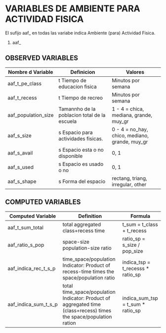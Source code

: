 # VARIABLES DE AMBIENTE PARA ACTIVIDAD FISICA
El sufijo aaf_ en todas las variabe indica Ambiente (para) Actividad Fisica.

1. aaf_

## OBSERVED VARIABLES
| Nombre d Variable | Definicion | Valores |
| ----------------- | -----------| ------- |
| aaf_t_pe_class| t Tiempo de educacion fisica          | Minutos por semana |
| aaf_t_recess	| t Tiempo de recreo                    | Minutos por semana |
| aaf_population_size | Tamannho de la poblacion total de la escuela | 1 - 4 = chica, mediana, grande, muy_gr |
| aaf_s_size	| s Espacio para actividades fisicas.   | 0 - 4 = no_hay, chico, mediano, grande, muy_gr|
| aaf_s_avail	| s Espacio esta o no disponible        | 0, 1 |
| aaf_s_used	| s Espacio es usado o no               | 0, 1 |
| aaf_s_shape	| s Forma del espacio                   | rectang, triang, irregular, other |

## COMPUTED VARIABLES
| Computed Variable | Definition | Formula |
| ----------------- | -----------| ------- |
| aaf_t_sum_total | total aggregated class+recess time  | t_sum = t_class + t_recess    |
| aaf_ratio_s_pop | space-size population-size ratio    | ratio_sp = s_size / pop_size     |
| aaf_indica_rec_t_s_p | time_space/population Indicator: Product of recess-time times the space/population ratio   | indica_tsp = t_recesss * ratio_sp          |
| aaf_indica_sum_t_s_p | total time_space/population Indicator: Product of aggregated time (class+recess) times the space/population ration   | indica_sum_tsp = t_sum * ratio_sp  |
